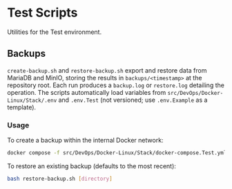 # Test Scripts

Utilities for the Test environment.

## Backups

`create-backup.sh` and `restore-backup.sh` export and restore data from MariaDB and MinIO, storing the results in `backups/<timestamp>` at the repository root. Each run produces a `backup.log` or `restore.log` detailing the operation. The scripts automatically load variables from `src/DevOps/Docker-Linux/Stack/.env` and `.env.Test` (not versioned; use `.env.Example` as a template).

### Usage

To create a backup within the internal Docker network:

```bash
docker compose -f src/DevOps/Docker-Linux/Stack/docker-compose.Test.yml run --rm backup
```

To restore an existing backup (defaults to the most recent):

```bash
bash restore-backup.sh [directory]
```
